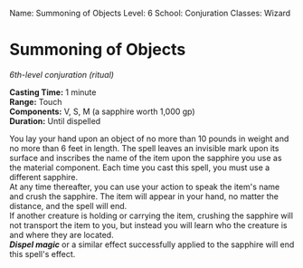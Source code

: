Name: Summoning of Objects
Level: 6
School: Conjuration
Classes: Wizard

# Summoning of Objects 
_6th-level conjuration (ritual)_ 

**Casting Time:** 1 minute    
**Range:** Touch    
**Components:** V, S, M (a sapphire worth 1,000 gp)    
**Duration:** Until dispelled 

You lay your hand upon an object of no more than 10 pounds in weight and no more than 6 feet in length. The spell leaves an invisible mark upon its surface and inscribes the name of the item upon the sapphire you use as the material component. Each time you cast this spell, you must use a different sapphire.    
At any time thereafter, you can use your action to speak the item's name and crush the sapphire. The item will appear in your hand, no matter the distance, and the spell will end.    
If another creature is holding or carrying the item, crushing the sapphire will not transport the item to you, but instead you will learn who the creature is and where they are located.    
**_Dispel magic_** or a similar effect successfully applied to the sapphire will end this spell's effect.
